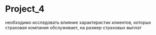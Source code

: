 # Project_4
необходимо исследовать влияние характеристик клиентов, которых страховая компания обслуживает, на размер страховых выплат
